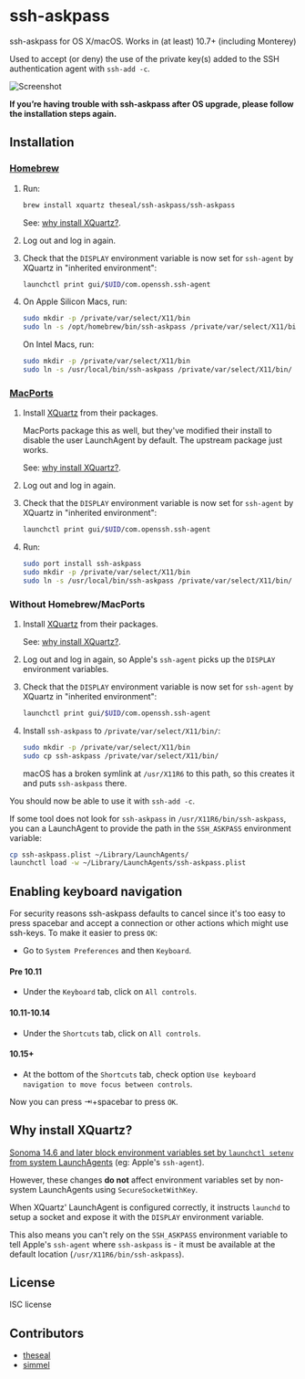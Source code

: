 ssh-askpass
===========

ssh-askpass for OS X/macOS. Works in (at least) 10.7+ (including Monterey)

Used to accept (or deny) the use of the private key(s) added to the SSH authentication agent with `ssh-add -c`.

![Screenshot](https://github.com/theseal/ssh-askpass/raw/master/sample/ssh-askpass.png)

**If you’re having trouble with ssh-askpass after OS upgrade, please follow the installation steps again.**

## Installation

### [Homebrew](https://brew.sh/)

1. Run:

   ```sh
   brew install xquartz theseal/ssh-askpass/ssh-askpass
   ```

   See: [why install XQuartz?](#why-install-xquartz).

1. Log out and log in again.

1. Check that the `DISPLAY` environment variable is now set for `ssh-agent`
   by XQuartz in "inherited environment":

   ```sh
   launchctl print gui/$UID/com.openssh.ssh-agent
   ```

1. On Apple Silicon Macs, run:

   ```sh
   sudo mkdir -p /private/var/select/X11/bin
   sudo ln -s /opt/homebrew/bin/ssh-askpass /private/var/select/X11/bin/
   ```

   On Intel Macs, run:

   ```sh
   sudo mkdir -p /private/var/select/X11/bin
   sudo ln -s /usr/local/bin/ssh-askpass /private/var/select/X11/bin/
   ```

### [MacPorts](https://www.macports.org)

1. Install [XQuartz](https://www.xquartz.org/) from their packages.

   MacPorts package this as well, but they've modified their install to
   disable the user LaunchAgent by default. The upstream package just works.

   See: [why install XQuartz?](#why-install-xquartz).

1. Log out and log in again.

1. Check that the `DISPLAY` environment variable is now set for `ssh-agent`
   by XQuartz in "inherited environment":

   ```sh
   launchctl print gui/$UID/com.openssh.ssh-agent
   ```

1. Run:

   ```sh
   sudo port install ssh-askpass
   sudo mkdir -p /private/var/select/X11/bin
   sudo ln -s /usr/local/bin/ssh-askpass /private/var/select/X11/bin/
   ```

### Without Homebrew/MacPorts

1. Install [XQuartz](https://www.xquartz.org/) from their packages.

   See: [why install XQuartz?](#why-install-xquartz).

1. Log out and log in again, so Apple's `ssh-agent` picks up the `DISPLAY`
   environment variables.

1. Check that the `DISPLAY` environment variable is now set for `ssh-agent`
   by XQuartz in "inherited environment":

   ```sh
   launchctl print gui/$UID/com.openssh.ssh-agent
   ```

1. Install `ssh-askpass` to `/private/var/select/X11/bin/`:

   ```sh
   sudo mkdir -p /private/var/select/X11/bin
   sudo cp ssh-askpass /private/var/select/X11/bin/
   ```

   macOS has a broken symlink at `/usr/X11R6` to this path, so this
   creates it and puts `ssh-askpass` there.

You should now be able to use it with `ssh-add -c`.

If some tool does not look for `ssh-askpass` in
`/usr/X11R6/bin/ssh-askpass`, you can a LaunchAgent to provide the path in
the `SSH_ASKPASS` environment variable:

```sh
cp ssh-askpass.plist ~/Library/LaunchAgents/
launchctl load -w ~/Library/LaunchAgents/ssh-askpass.plist
```

## Enabling keyboard navigation
For security reasons ssh-askpass defaults to cancel since it's too easy to
press spacebar and accept a connection or other actions which might use
ssh-keys. To make it easier to press `OK`:

* Go to `System Preferences` and then `Keyboard`.

#### Pre 10.11
* Under the `Keyboard` tab, click on `All controls`.

#### 10.11-10.14
* Under the `Shortcuts` tab, click on `All controls`.

#### 10.15+
* At the bottom of the `Shortcuts` tab, check option `Use keyboard navigation to move focus between controls`.

Now you can press ⇥+spacebar to press `OK`.

## Why install XQuartz?

[Sonoma 14.6 and later block environment variables set by `launchctl setenv` from system LaunchAgents](https://github.com/theseal/ssh-askpass/issues/54#issuecomment-2264396356)
(eg: Apple's `ssh-agent`).

However, these changes **do not** affect environment variables set by
non-system LaunchAgents using `SecureSocketWithKey`.

When XQuartz' LaunchAgent is configured correctly, it instructs `launchd` to
setup a socket and expose it with the `DISPLAY` environment variable.

This also means you can't rely on the `SSH_ASKPASS` environment variable to
tell Apple's `ssh-agent` where `ssh-askpass` is - it must be available at
the default location (`/usr/X11R6/bin/ssh-askpass`).

## License
ISC license

## Contributors
* [theseal](https://github.com/theseal)
* [simmel](https://github.com/simmel)
